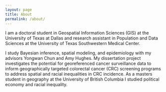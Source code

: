 ```yaml
---
layout: page
title: About
permalink: /about/
---
```


I am a doctoral student in Geospatial Information Sciences (GIS) at the University of Texas at Dallas and research assistant in Population and Data Sciences at the University of Texas Southwestern Medical Center. 

I study Bayesian inference, spatial modeling, and epidemiology with my advisors Yongwan Chun and Amy Hughes. My dissertation project investigates the potential for georeferenced cancer surveillance data to inform geographically targeted colorectal cancer (CRC) screening programs to address spatial and racial inequalities in CRC incidence. As a masters student in geography at the University of British Columbia I studied political economy and racial inequality.


